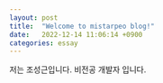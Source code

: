 ```yaml
---
layout: post
title:  "Welcome to mistarpeo blog!"
date:   2022-12-14 11:06:14 +0900
categories: essay
---
```

저는 조성근입니다.
비전공 개발자 입니다.
